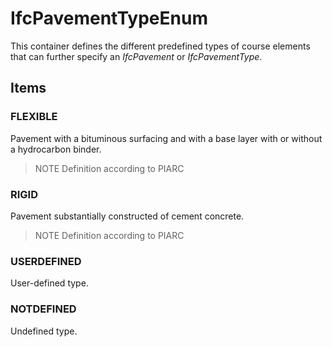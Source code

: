 # IfcPavementTypeEnum

This container defines the different predefined types of course elements that can further specify an _IfcPavement_ or _IfcPavementType_.<!-- end of definition -->

## Items

### FLEXIBLE
Pavement with a bituminous surfacing and with a base layer with or without a hydrocarbon binder.

> NOTE Definition according to PIARC

### RIGID
Pavement substantially constructed of cement concrete.

> NOTE Definition according to PIARC

### USERDEFINED
User-defined type.

### NOTDEFINED
Undefined type.
